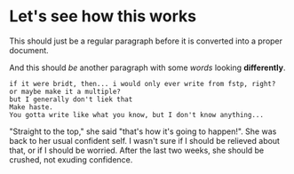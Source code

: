 # Let's see how this works

This should just be a regular paragraph before it is converted into a proper document.

And this should _be_ another paragraph with some _words_ looking **differently**.

    if it were bridt, then... i would only ever write from fstp, right?
    or maybe make it a multiple?
    but I generally don't liek that
    Make haste.
    You gotta write like what you know, but I don't know anything...

"Straight to the top," she said "that's how it's going to happen!". She was back to her usual confident self. I wasn't sure if I should be relieved about that, or if I should be worried.
After the last two weeks, she should be crushed, not exuding confidence.
